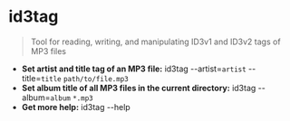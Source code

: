 # id3tag
> Tool for reading, writing, and manipulating ID3v1 and ID3v2 tags of MP3 files
- **Set artist and title tag of an MP3 file:**
id3tag --artist=`artist` --title=`title` `path/to/file.mp3`
- **Set album title of all MP3 files in the current directory:**
id3tag --album=`album` `*.mp3`
- **Get more help:**
id3tag --help
